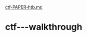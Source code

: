 [ctf-PAPER-htb.md](https://github.com/valescaalvesc/ctf---walkthrough/files/9136205/ctf-PAPER-htb.md)
# ctf---walkthrough
